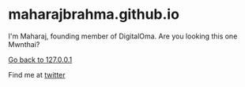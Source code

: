 # maharajbrahma.github.io
I'm Maharaj, founding member of DigitalOma. Are you looking this one Mwnthai?
<p><a href="https://github.com/maharajbrahma">Go back to 127.0.0.1</a></p>
<p>Find me at <a href="https://twitter.com/mrajbrahma">twitter</a></p>
